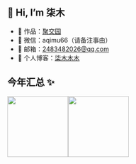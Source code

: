 
## 👋 Hi, I’m 柒木

- 🏡 作品：<a href="https://qimuu.icu" target="_blank">聚交园</a>
- 💬 微信：aqimu66（请备注事由）
- 📩 邮箱：2483482026@qq.com
- 📝 个人博客：<a href="https://www.cnblogs.com/qimu666" target="_blank">柒木木木</a>

## 今年汇总 ✨

<img align="" height="137px" src="https://github-readme-stats.vercel.app/api?username=qimu666&hide_title=true&hide_border=true&show_icons=true&include_all_commits=true&line_height=21&bg_color=0,EC6C6C,FFD479,FFFC79,73FA79&theme=graywhite&locale=cn" /><img align="" height="137px" src="https://github-readme-stats.vercel.app/api/top-langs/?username=qimu666&hide_title=true&hide_border=true&layout=compact&bg_color=0,73FA79,73FDFF,D783FF&theme=graywhite&locale=cn" />

